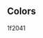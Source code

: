 ## Colors
1f2041

<palette>
  <color name="Space cadet" hex="1f2041" r="31" g="32" b="65" />
  <color name="English Violet" hex="4b3f72" r="75" g="63" b="114" />
  <color name="Sunglow" hex="ffc857" r="255" g="200" b="87" />
</palette>